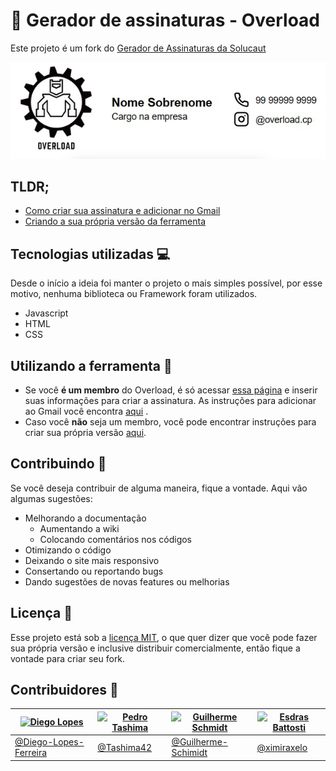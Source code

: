 
# 📧 Gerador de assinaturas - Overload

Este projeto é um fork do [Gerador de Assinaturas da Solucaut](https://github.com/Solucaut/Gerador-de-assinaturas)

![image](assets/imgs/exemplo.jpg)

## TLDR;
- [Como criar sua assinatura e adicionar no Gmail](https://github.com/Diego-Lopes-Ferreira/Email-sign-generator/wiki/Gerando-uma-assinatura)
- [Criando a sua própria versão da ferramenta](https://github.com/Diego-Lopes-Ferreira/Email-sign-generator/wiki/Criando-a-sua-pr%C3%B3pria-vers%C3%A3o)

## Tecnologias utilizadas 💻
Desde o início a ideia foi manter o projeto o mais simples possível, por esse motivo, nenhuma biblioteca ou Framework foram utilizados.
* Javascript
* HTML
* CSS

## Utilizando a ferramenta 🔌
* Se você **é um membro** do Overload, é só acessar [essa página](https://ximiraxelo.github.io/assinatura-email-overload/) e inserir suas informações para criar a assinatura. As instruções para adicionar ao Gmail você encontra [aqui](https://github.com/Diego-Lopes-Ferreira/Email-sign-generator/wiki/Gerando-uma-assinatura) .
* Caso você **não** seja um membro, você pode encontrar instruções para criar sua própria versão [aqui](https://github.com/Diego-Lopes-Ferreira/Email-sign-generator/wiki/Criando-a-sua-pr%C3%B3pria-vers%C3%A3o).

 ## Contribuindo 🔎
 Se você deseja contribuir de alguma maneira, fique a vontade. Aqui vão algumas sugestões:
 * Melhorando a documentação
	 * Aumentando a wiki
	 * Colocando comentários nos códigos
 * Otimizando o código
 * Deixando o site mais responsivo
 * Consertando ou reportando bugs
 * Dando sugestões de novas features ou melhorias
 
 ## Licença 📕
 Esse projeto está sob a [licença MIT](https://www.mit.edu/~amini/LICENSE.md), o que quer dizer que você pode fazer sua própria versão e inclusive distribuir comercialmente, então fique a vontade para criar seu fork.
 
 ## Contribuidores 🗿
| [![Diego Lopes](https://github.com/Diego-Lopes-Ferreira.png?size=150)](https://github.com/Diego-Lopes-Ferreira) | [![Pedro Tashima](https://github.com/tashima42.png?size=150)](https://github.com/tashima42) | [![Guilherme Schmidt](https://github.com/Guilherme-Schmidt.png?size=150)](https://github.com/Guilherme-Schmidt) | [![Esdras Battosti](https://github.com/ximiraxelo.png?size=150)](https://github.com/ximiraxelo)
|--|--|--|--|
| [@Diego-Lopes-Ferreira](https://github.com/Diego-Lopes-Ferreira) | [@Tashima42](https://github.com/tashima42) | [@Guilherme-Schimidt](https://github.com/Guilherme-Schmidt) | [@ximiraxelo](https://github.com/ximiraxelo)
